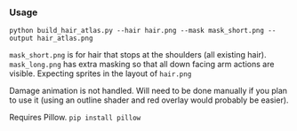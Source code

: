 ### Usage
```
python build_hair_atlas.py --hair hair.png --mask mask_short.png --output hair_atlas.png
```

`mask_short.png` is for hair that stops at the shoulders (all existing hair). `mask_long.png` has extra masking so that all down facing arm actions are visible. Expecting sprites in the layout of `hair.png` 

Damage animation is not handled. Will need to be done manually if you plan to use it (using an outline shader and red overlay would probably be easier).

Requires Pillow. `pip install pillow`
